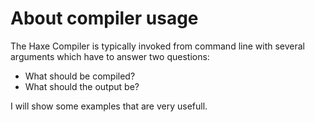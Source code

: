 # About compiler usage

The Haxe Compiler is typically invoked from command line with several arguments which have to answer two questions:

- What should be compiled?
- What should the output be?


I will show some examples that are very usefull.